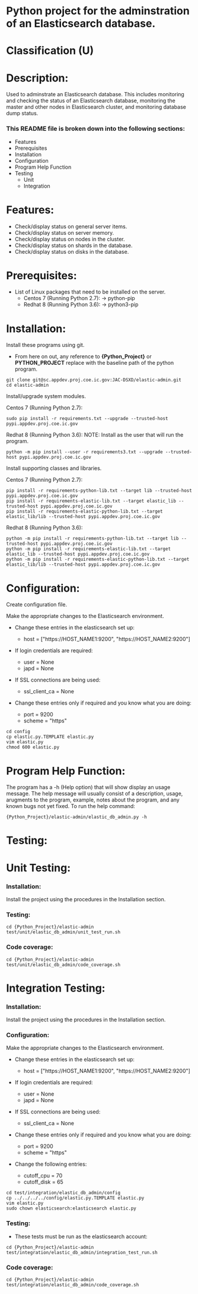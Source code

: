 # Python project for the adminstration of an Elasticsearch database.
# Classification (U)

# Description:
  Used to adminstrate an Elasticsearch database.  This includes monitoring and checking the status of an Elasticsearch database, monitoring the master and other nodes in Elasticsearch cluster, and monitoring database dump status.


###  This README file is broken down into the following sections:
  * Features
  * Prerequisites
  * Installation
  * Configuration
  * Program Help Function
  * Testing
    - Unit
    - Integration


# Features:
  * Check/display status on general server items.
  * Check/display status on server memory.
  * Check/display status on nodes in the cluster.
  * Check/display status on shards in the database.
  * Check/display status on disks in the database.


# Prerequisites:

  * List of Linux packages that need to be installed on the server.
    - Centos 7 (Running Python 2.7):
      -> python-pip
    - Redhat 8 (Running Python 3.6):
      -> python3-pip


# Installation:

Install these programs using git.
  * From here on out, any reference to **{Python_Project}** or **PYTHON_PROJECT** replace with the baseline path of the python program.

```
git clone git@sc.appdev.proj.coe.ic.gov:JAC-DSXD/elastic-admin.git
cd elastic-admin
```

Install/upgrade system modules.

Centos 7 (Running Python 2.7):
```
sudo pip install -r requirements.txt --upgrade --trusted-host pypi.appdev.proj.coe.ic.gov
```

Redhat 8 (Running Python 3.6):
NOTE: Install as the user that will run the program.

```
python -m pip install --user -r requirements3.txt --upgrade --trusted-host pypi.appdev.proj.coe.ic.gov
```


Install supporting classes and libraries.

Centos 7 (Running Python 2.7):
```
pip install -r requirements-python-lib.txt --target lib --trusted-host pypi.appdev.proj.coe.ic.gov
pip install -r requirements-elastic-lib.txt --target elastic_lib --trusted-host pypi.appdev.proj.coe.ic.gov
pip install -r requirements-elastic-python-lib.txt --target elastic_lib/lib --trusted-host pypi.appdev.proj.coe.ic.gov
```

Redhat 8 (Running Python 3.6):
```
python -m pip install -r requirements-python-lib.txt --target lib --trusted-host pypi.appdev.proj.coe.ic.gov
python -m pip install -r requirements-elastic-lib.txt --target elastic_lib --trusted-host pypi.appdev.proj.coe.ic.gov
python -m pip install -r requirements-elastic-python-lib.txt --target elastic_lib/lib --trusted-host pypi.appdev.proj.coe.ic.gov
```


# Configuration:

Create configuration file.

Make the appropriate changes to the Elasticsearch environment.
  * Change these entries in the elasticsearch set up:
    - host = ["https://HOST_NAME1:9200", "https://HOST_NAME2:9200"]

  * If login credentials are required:
    - user = None
    - japd = None

  * If SSL connections are being used:
    - ssl_client_ca = None

  * Change these entries only if required and you know what you are doing:
    - port = 9200
    - scheme = "https"

```
cd config
cp elastic.py.TEMPLATE elastic.py
vim elastic.py
chmod 600 elastic.py
```


# Program Help Function:

  The program has a -h (Help option) that will show display an usage message.  The help message will usually consist of a description, usage, arugments to the program, example, notes about the program, and any known bugs not yet fixed.  To run the help command:

```
{Python_Project}/elastic-admin/elastic_db_admin.py -h
```


# Testing:

# Unit Testing:

### Installation:

Install the project using the procedures in the Installation section.

### Testing:

```
cd {Python_Project}/elastic-admin
test/unit/elastic_db_admin/unit_test_run.sh
```

### Code coverage:
```
cd {Python_Project}/elastic-admin
test/unit/elastic_db_admin/code_coverage.sh
```


# Integration Testing:

### Installation:

Install the project using the procedures in the Installation section.

### Configuration:

Make the appropriate changes to the Elasticsearch environment.
  * Change these entries in the elasticsearch set up:
    - host = ["https://HOST_NAME1:9200", "https://HOST_NAME2:9200"]

  * If login credentials are required:
    - user = None
    - japd = None

  * If SSL connections are being used:
    - ssl_client_ca = None

  * Change these entries only if required and you know what you are doing:
    - port = 9200
    - scheme = "https"

  * Change the following entries:
    - cutoff_cpu = 70
    - cutoff_disk = 65

```
cd test/integration/elastic_db_admin/config
cp ../../../../config/elastic.py.TEMPLATE elastic.py
vim elastic.py
sudo chown elasticsearch:elasticsearch elastic.py
```

### Testing:
  * These tests must be run as the elasticsearch account:

```
cd {Python_Project}/elastic-admin
test/integration/elastic_db_admin/integration_test_run.sh
```

### Code coverage:

```
cd {Python_Project}/elastic-admin
test/integration/elastic_db_admin/code_coverage.sh
```


